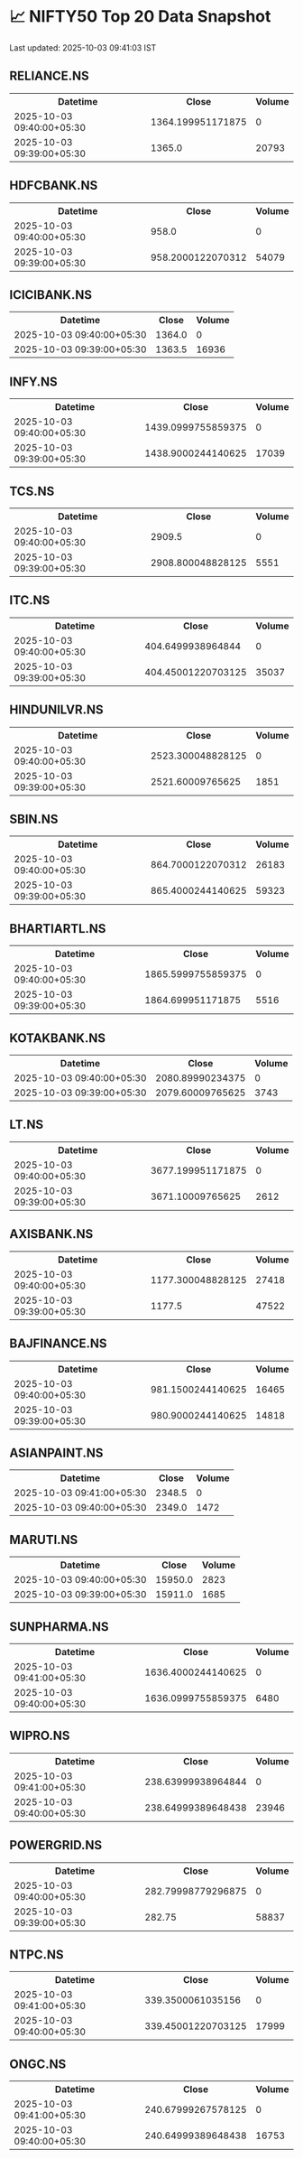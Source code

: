 # 📈 NIFTY50 Top 20 Data Snapshot

Last updated: 2025-10-03 09:41:03 IST

## RELIANCE.NS

<table>
  <tr><th>Datetime</th><th>Close</th><th>Volume</th></tr>
  <tr><td>2025-10-03 09:40:00+05:30</td><td>1364.199951171875</td><td>0</td></tr>
  <tr><td>2025-10-03 09:39:00+05:30</td><td>1365.0</td><td>20793</td></tr>
</table>

## HDFCBANK.NS

<table>
  <tr><th>Datetime</th><th>Close</th><th>Volume</th></tr>
  <tr><td>2025-10-03 09:40:00+05:30</td><td>958.0</td><td>0</td></tr>
  <tr><td>2025-10-03 09:39:00+05:30</td><td>958.2000122070312</td><td>54079</td></tr>
</table>

## ICICIBANK.NS

<table>
  <tr><th>Datetime</th><th>Close</th><th>Volume</th></tr>
  <tr><td>2025-10-03 09:40:00+05:30</td><td>1364.0</td><td>0</td></tr>
  <tr><td>2025-10-03 09:39:00+05:30</td><td>1363.5</td><td>16936</td></tr>
</table>

## INFY.NS

<table>
  <tr><th>Datetime</th><th>Close</th><th>Volume</th></tr>
  <tr><td>2025-10-03 09:40:00+05:30</td><td>1439.0999755859375</td><td>0</td></tr>
  <tr><td>2025-10-03 09:39:00+05:30</td><td>1438.9000244140625</td><td>17039</td></tr>
</table>

## TCS.NS

<table>
  <tr><th>Datetime</th><th>Close</th><th>Volume</th></tr>
  <tr><td>2025-10-03 09:40:00+05:30</td><td>2909.5</td><td>0</td></tr>
  <tr><td>2025-10-03 09:39:00+05:30</td><td>2908.800048828125</td><td>5551</td></tr>
</table>

## ITC.NS

<table>
  <tr><th>Datetime</th><th>Close</th><th>Volume</th></tr>
  <tr><td>2025-10-03 09:40:00+05:30</td><td>404.6499938964844</td><td>0</td></tr>
  <tr><td>2025-10-03 09:39:00+05:30</td><td>404.45001220703125</td><td>35037</td></tr>
</table>

## HINDUNILVR.NS

<table>
  <tr><th>Datetime</th><th>Close</th><th>Volume</th></tr>
  <tr><td>2025-10-03 09:40:00+05:30</td><td>2523.300048828125</td><td>0</td></tr>
  <tr><td>2025-10-03 09:39:00+05:30</td><td>2521.60009765625</td><td>1851</td></tr>
</table>

## SBIN.NS

<table>
  <tr><th>Datetime</th><th>Close</th><th>Volume</th></tr>
  <tr><td>2025-10-03 09:40:00+05:30</td><td>864.7000122070312</td><td>26183</td></tr>
  <tr><td>2025-10-03 09:39:00+05:30</td><td>865.4000244140625</td><td>59323</td></tr>
</table>

## BHARTIARTL.NS

<table>
  <tr><th>Datetime</th><th>Close</th><th>Volume</th></tr>
  <tr><td>2025-10-03 09:40:00+05:30</td><td>1865.5999755859375</td><td>0</td></tr>
  <tr><td>2025-10-03 09:39:00+05:30</td><td>1864.699951171875</td><td>5516</td></tr>
</table>

## KOTAKBANK.NS

<table>
  <tr><th>Datetime</th><th>Close</th><th>Volume</th></tr>
  <tr><td>2025-10-03 09:40:00+05:30</td><td>2080.89990234375</td><td>0</td></tr>
  <tr><td>2025-10-03 09:39:00+05:30</td><td>2079.60009765625</td><td>3743</td></tr>
</table>

## LT.NS

<table>
  <tr><th>Datetime</th><th>Close</th><th>Volume</th></tr>
  <tr><td>2025-10-03 09:40:00+05:30</td><td>3677.199951171875</td><td>0</td></tr>
  <tr><td>2025-10-03 09:39:00+05:30</td><td>3671.10009765625</td><td>2612</td></tr>
</table>

## AXISBANK.NS

<table>
  <tr><th>Datetime</th><th>Close</th><th>Volume</th></tr>
  <tr><td>2025-10-03 09:40:00+05:30</td><td>1177.300048828125</td><td>27418</td></tr>
  <tr><td>2025-10-03 09:39:00+05:30</td><td>1177.5</td><td>47522</td></tr>
</table>

## BAJFINANCE.NS

<table>
  <tr><th>Datetime</th><th>Close</th><th>Volume</th></tr>
  <tr><td>2025-10-03 09:40:00+05:30</td><td>981.1500244140625</td><td>16465</td></tr>
  <tr><td>2025-10-03 09:39:00+05:30</td><td>980.9000244140625</td><td>14818</td></tr>
</table>

## ASIANPAINT.NS

<table>
  <tr><th>Datetime</th><th>Close</th><th>Volume</th></tr>
  <tr><td>2025-10-03 09:41:00+05:30</td><td>2348.5</td><td>0</td></tr>
  <tr><td>2025-10-03 09:40:00+05:30</td><td>2349.0</td><td>1472</td></tr>
</table>

## MARUTI.NS

<table>
  <tr><th>Datetime</th><th>Close</th><th>Volume</th></tr>
  <tr><td>2025-10-03 09:40:00+05:30</td><td>15950.0</td><td>2823</td></tr>
  <tr><td>2025-10-03 09:39:00+05:30</td><td>15911.0</td><td>1685</td></tr>
</table>

## SUNPHARMA.NS

<table>
  <tr><th>Datetime</th><th>Close</th><th>Volume</th></tr>
  <tr><td>2025-10-03 09:41:00+05:30</td><td>1636.4000244140625</td><td>0</td></tr>
  <tr><td>2025-10-03 09:40:00+05:30</td><td>1636.0999755859375</td><td>6480</td></tr>
</table>

## WIPRO.NS

<table>
  <tr><th>Datetime</th><th>Close</th><th>Volume</th></tr>
  <tr><td>2025-10-03 09:41:00+05:30</td><td>238.63999938964844</td><td>0</td></tr>
  <tr><td>2025-10-03 09:40:00+05:30</td><td>238.64999389648438</td><td>23946</td></tr>
</table>

## POWERGRID.NS

<table>
  <tr><th>Datetime</th><th>Close</th><th>Volume</th></tr>
  <tr><td>2025-10-03 09:40:00+05:30</td><td>282.79998779296875</td><td>0</td></tr>
  <tr><td>2025-10-03 09:39:00+05:30</td><td>282.75</td><td>58837</td></tr>
</table>

## NTPC.NS

<table>
  <tr><th>Datetime</th><th>Close</th><th>Volume</th></tr>
  <tr><td>2025-10-03 09:41:00+05:30</td><td>339.3500061035156</td><td>0</td></tr>
  <tr><td>2025-10-03 09:40:00+05:30</td><td>339.45001220703125</td><td>17999</td></tr>
</table>

## ONGC.NS

<table>
  <tr><th>Datetime</th><th>Close</th><th>Volume</th></tr>
  <tr><td>2025-10-03 09:41:00+05:30</td><td>240.67999267578125</td><td>0</td></tr>
  <tr><td>2025-10-03 09:40:00+05:30</td><td>240.64999389648438</td><td>16753</td></tr>
</table>

